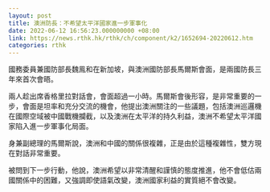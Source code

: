 ```yaml
---
layout: post
title: 澳洲防長：不希望太平洋國家進一步軍事化
date: 2022-06-12 16:56:23.000000000 +08:00
link: https://news.rthk.hk/rthk/ch/component/k2/1652694-20220612.htm
categories: rthk
---
```


國務委員兼國防部長魏鳯和在新加坡，與澳洲國防部長馬爾斯會面，是兩國防長三年來首次會晤。

兩人趁出席香格里拉對話會，會面超過一小時。馬爾斯會後形容，是非常重要的一步，會面是坦率和充分交流的機會，他提出澳洲關注的一些議題，包括澳洲巡邏機在國際空域被中國戰機攔截，以及澳洲在太平洋的持久利益，澳洲不希望太平洋國家陷入進一步軍事化局面。

身兼副總理的馬爾斯說，澳洲和中國的關係很複雜，正是由於這種複雜性，雙方現在對話非常重要。

被問到下一步行動，他說，澳洲希望以非常清醒和謹慎的態度推進，他不會低估兩國關係中的困難，又強調即使語氣改變，澳洲國家利益的實質絕不會改變。
